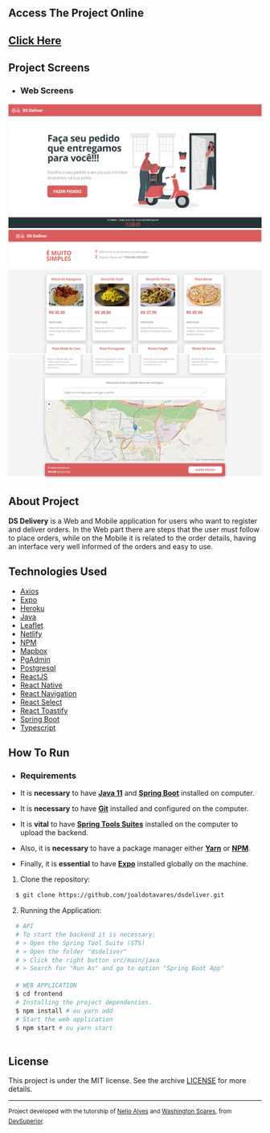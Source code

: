 ## Access The Project Online

<a href="https://joaldotavaresdsdeliver.netlify.app/"><h2>Click Here</h2></a>

## Project Screens

- ### **Web Screens**
<img alt="Design Home" width="650px" src="https://github.com/joaldotavares/dsdeliver/blob/main/backend/src/main/resources/images/home.png?raw=true" />
<img alt="Design Products" width="650px" src="https://github.com/joaldotavares/dsdeliver/blob/main/backend/src/main/resources/images/product.png?raw=true" />
<img alt="Design Products, Map and Order" width="650px" src="https://github.com/joaldotavares/dsdeliver/blob/main/backend/src/main/resources/images/products-order.png?raw=true" />


## About Project

**DS Delivery** is a Web and Mobile application for users who want to register and deliver orders. 
In the Web part there are steps that the user must follow to place orders, while on the Mobile it 
is related to the order details, having an interface very well informed of the orders and easy to use.

## Technologies Used

- [Axios](https://github.com/axios/axios)
- [Expo](https://expo.io/)
- [Heroku](https://www.heroku.com/)
- [Java](https://www.java.com/)
- [Leaflet](https://leafletjs.com/)
- [Netlify](https://www.netlify.com/)
- [NPM](https://www.npmjs.com/)
- [Mapbox](https://www.mapbox.com/)
- [PgAdmin](https://www.pgadmin.org/)
- [Postgresql](https://www.postgresql.org/)
- [ReactJS](https://reactjs.org/)
- [React Native](http://facebook.github.io/react-native/)
- [React Navigation](https://reactnavigation.org/)
- [React Select](https://react-select.com/)
- [React Toastify](https://fkhadra.github.io/react-toastify/)
- [Spring Boot](https://spring.io/)
- [Typescript](https://www.typescriptlang.org/)

## How To Run

- ### Requirements

- It is **necessary** to have **[Java 11](https://www.java.com/)** and **[Spring Boot](https://spring.io/)** installed on computer.
- It is **necessary** to have **[Git](https://git-scm.com/)** installed and configured on the computer.
- It is **vital** to have **[Spring Tools Suites](https://spring.io/tools)** installed on the computer to upload the backend.
- Also, it is **necessary** to have a package manager either **[Yarn](https://yarnpkg.com/)** or **[NPM](https://www.npmjs.com/ )**.
- Finally, it is **essential** to have **[Expo](https://expo.io/)** installed globally on the machine.

1. Clone the repository:

```sh
  $ git clone https://github.com/joaldotavares/dsdeliver.git
```

2. Running the Application:

```sh
  # API
  # To start the backend it is necessary:
  # > Open the Spring Tool Suite (STS)
  # > Open the folder "dsdeliver"
  # > Click the right button src/main/java
  # > Search for "Run As" and go to option "Spring Boot App"

  # WEB APPLICATION
  $ cd frontend
  # Installing the project dependencies.
  $ npm install # ou yarn add
  # Start the web application
  $ npm start # ou yarn start
  
```

## License

This project is under the MIT license. See the archive [LICENSE](LICENSE) for more details.

---

<sup>Project developed with the tutorship of [Nelio Alves](https://github.com/acenelio) and 
[Washington Soares](https://github.com/washingtonsoares), from [DevSuperior](https://devsuperior.com.br/).</sup>

